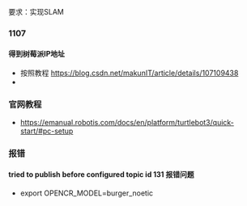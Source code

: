 
要求：实现SLAM

### 1107

#### 得到树莓派IP地址

+ 按照教程 https://blog.csdn.net/makunIT/article/details/107109438
+ 

### 官网教程
+ https://emanual.robotis.com/docs/en/platform/turtlebot3/quick-start/#pc-setup

### 报错

#### tried to publish before configured topic id 131 报错问题
+ export OPENCR_MODEL=burger_noetic